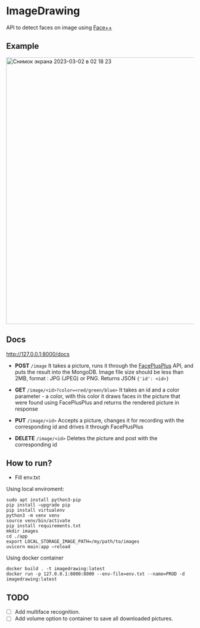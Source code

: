 # ImageDrawing
API to detect faces on image using [Face++](https://www.faceplusplus.com)

## Example
<img width="716" alt="Снимок экрана 2023-03-02 в 02 18 23" src="https://user-images.githubusercontent.com/48191103/222230898-05c61fbb-fd7b-4840-8496-303eca420808.png">

## Docs
http://127.0.0.1:8000/docs

- **POST** `/image`
It takes a picture, runs it through the [FacePlusPlus](https://www.faceplusplus.com/) API, and puts the result into the MongoDB. Image file size should be less than 2MB, format : JPG (JPEG) or PNG.
Returns JSON `{'id': <id>}`

- **GET** `/image/<id>?color=<red/green/blue>`
It takes an id and a color parameter - a color, with this color it draws faces in the picture that were found using FacePlusPlus and returns the rendered picture in response

- **PUT** `/image/<id>`
Accepts a picture, changes it for recording with the corresponding id and drives it through FacePlusPlus

- **DELETE** `/image/<id>`
Deletes the picture and post with the corresponding id

## How to run?
- Fill env.txt

Using local enviroment:
```
sudo apt install python3-pip
pip install —upgrade pip
pip install virtualenv
python3 -m venv venv
source venv/bin/activate
pip install requirements.txt
mkdir images
cd ./app
export LOCAL_STORAGE_IMAGE_PATH=/my/path/to/images
uvicorn main:app —reload
```

Using docker container
```
docker build . -t imagedrawing:latest
docker run -p 127.0.0.1:8000:8000 --env-file=env.txt --name=PROD -d imagedrawing:latest
```

## TODO
- [ ] Add multiface recognition.
- [ ] Add volume option to container to save all downloaded pictures.
